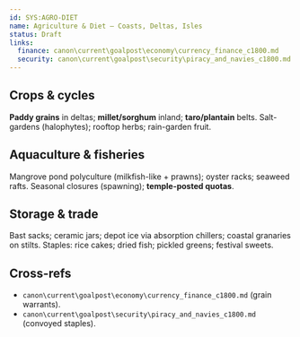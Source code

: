 ```yaml
---
id: SYS:AGRO-DIET
name: Agriculture & Diet — Coasts, Deltas, Isles
status: Draft
links:
  finance: canon\current\goalpost\economy\currency_finance_c1800.md
  security: canon\current\goalpost\security\piracy_and_navies_c1800.md
---
```


## Crops & cycles
**Paddy grains** in deltas; **millet/sorghum** inland; **taro/plantain** belts. Salt-gardens (halophytes); rooftop herbs; rain-garden fruit. 

## Aquaculture & fisheries
Mangrove pond polyculture (milkfish-like + prawns); oyster racks; seaweed rafts. Seasonal closures (spawning); **temple-posted quotas**. 

## Storage & trade
Bast sacks; ceramic jars; depot ice via absorption chillers; coastal granaries on stilts. Staples: rice cakes; dried fish; pickled greens; festival sweets. 

## Cross-refs
- `canon\current\goalpost\economy\currency_finance_c1800.md` (grain warrants).
- `canon\current\goalpost\security\piracy_and_navies_c1800.md` (convoyed staples).